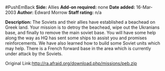 #PushEmBack
**Side:** Allies
**Add-on required:** none
**Date added:** 16-Mar-2003
**Author:** Edward Morrow
**Staff rating:** n/a

**Description:** The Soviets and their allies have established a beachead on Greek land. Your mission is to detroy the beachead, wipe out the Ukranians base, and finally to remove the main soviet base. You will have some help along the way as HQ has sent some ships to assist you and promises reinforcements. We have also learned how to build some Soviet units which may help. There is a French forward base in the area which is currently under attack by the Soviets.

Original Link:http://ra.afraid.org/download.php/missions/peb.zip
